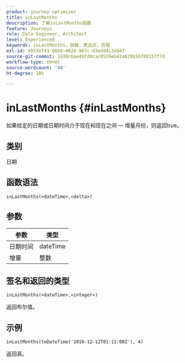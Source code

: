 ```yaml
---
product: journey optimizer
title: inLastMonths
description: 了解inLastMonths函数
feature: Journeys
role: Data Engineer, Architect
level: Experienced
keywords: inLastMonths，函数，表达式，历程
exl-id: 4933ef43-66b8-462d-867c-03edd4c34947
source-git-commit: 1d30c6ae49fd0cac0559eb42a629b59708157f7d
workflow-type: tm+mt
source-wordcount: '48'
ht-degree: 18%

---
```


# inLastMonths {#inLastMonths}

如果给定的日期或日期时间介于现在和现在之间 — 增量月份，则返回true。

## 类别

日期

## 函数语法

`inLastMonths(<dateTime>,<delta>)`

## 参数

| 参数 | 类型 |
|-----------|------------------|
| 日期时间 | dateTime |
| 增量 | 整数 |

## 签名和返回的类型

`inLastMonths(<dateTime>,<integer>)`

返回布尔值。

## 示例

`inLastMonths(toDateTime('2010-12-12T01:11:00Z'), 4)`

返回真。
